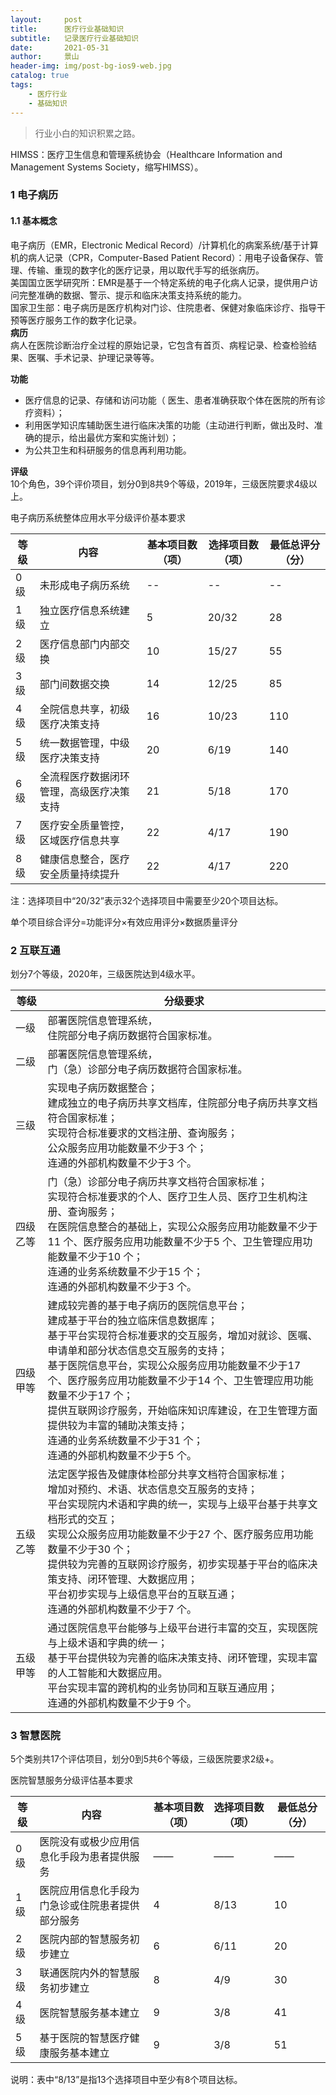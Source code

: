 ```yaml
---
layout:     post
title:      医疗行业基础知识
subtitle:   记录医疗行业基础知识
date:       2021-05-31
author:     景山
header-img: img/post-bg-ios9-web.jpg
catalog: true
tags:
    - 医疗行业
    - 基础知识
---
```


>行业小白的知识积累之路。

HIMSS：医疗卫生信息和管理系统协会（Healthcare Information and Management Systems Society，缩写HIMSS）。

### 1 电子病历
#### 1.1 基本概念
电子病历（EMR，Electronic Medical Record）/计算机化的病案系统/基于计算机的病人记录（CPR，Computer-Based Patient Record）：用电子设备保存、管理、传输、重现的数字化的医疗记录，用以取代手写的纸张病历。  
美国国立医学研究所：EMR是基于一个特定系统的电子化病人记录，提供用户访问完整准确的数据、警示、提示和临床决策支持系统的能力。   
国家卫生部：电子病历是医疗机构对门诊、住院患者、保健对象临床诊疗、指导干预等医疗服务工作的数字化记录。  
**病历**  
病人在医院诊断治疗全过程的原始记录，它包含有首页、病程记录、检查检验结果、医嘱、手术记录、护理记录等等。  

**功能**   
- 医疗信息的记录、存储和访问功能（ 医生、患者准确获取个体在医院的所有诊疗资料）；  
- 利用医学知识库辅助医生进行临床决策的功能（主动进行判断，做出及时、准确的提示，给出最优方案和实施计划）；  
- 为公共卫生和科研服务的信息再利用功能。  

**评级**  
10个角色，39个评价项目，划分0到8共9个等级，2019年，三级医院要求4级以上。

电子病历系统整体应用水平分级评价基本要求

|等级|内容|基本项目数（项）|选择项目数（项）|最低总评分（分）|
|------|------|-----|------|-----|
|0级|未形成电子病历系统|--|--|--|
|1级|独立医疗信息系统建立|5|20/32|28|
|2级|医疗信息部门内部交换|10|15/27|55|
|3级|部门间数据交换|14|12/25|85|
|4级|全院信息共享，初级医疗决策支持|16|10/23|110|
|5级|统一数据管理，中级医疗决策支持|20|6/19|140|
|6级|全流程医疗数据闭环管理，高级医疗决策支持|21|5/18|170|
|7级|医疗安全质量管控，区域医疗信息共享|22|4/17|190|
|8级|健康信息整合，医疗安全质量持续提升|22|4/17|220|

注：选择项目中“20/32”表示32个选择项目中需要至少20个项目达标。

单个项目综合评分=功能评分×有效应用评分×数据质量评分

### 2 互联互通
划分7个等级，2020年，三级医院达到4级水平。

|等级|分级要求|
|------|------|
|一级|部署医院信息管理系统，<br/>住院部分电子病历数据符合国家标准。|
|二级|部署医院信息管理系统，<br/>门（急）诊部分电子病历数据符合国家标准。|
|三级|实现电子病历数据整合；<br/>建成独立的电子病历共享文档库，住院部分电子病历共享文档符合国家标准；<br/>实现符合标准要求的文档注册、查询服务；<br/>公众服务应用功能数量不少于3 个；<br/>连通的外部机构数量不少于3 个。|
|四级乙等|门（急）诊部分电子病历共享文档符合国家标准；<br/>实现符合标准要求的个人、医疗卫生人员、医疗卫生机构注册、查询服务；<br/>在医院信息整合的基础上，实现公众服务应用功能数量不少于11 个、医疗服务应用功能数量不少于5 个、卫生管理应用功能数量不少于10 个；<br/>连通的业务系统数量不少于15 个；<br/>连通的外部机构数量不少于3 个。|
|四级甲等|建成较完善的基于电子病历的医院信息平台；<br/>建成基于平台的独立临床信息数据库；<br/>基于平台实现符合标准要求的交互服务，增加对就诊、医嘱、申请单和部分状态信息交互服务的支持；<br/>基于医院信息平台，实现公众服务应用功能数量不少于17 个、医疗服务应用功能数量不少于14 个、卫生管理应用功能数量不少于17 个；<br/>提供互联网诊疗服务，开始临床知识库建设，在卫生管理方面提供较为丰富的辅助决策支持；<br/>连通的业务系统数量不少于31 个；<br/>连通的外部机构数量不少于5 个。|
|五级乙等|法定医学报告及健康体检部分共享文档符合国家标准；<br/>增加对预约、术语、状态信息交互服务的支持；<br/>平台实现院内术语和字典的统一，实现与上级平台基于共享文档形式的交互；<br/>实现公众服务应用功能数量不少于27 个、医疗服务应用功能数量不少于30 个；<br/>提供较为完善的互联网诊疗服务，初步实现基于平台的临床决策支持、闭环管理、大数据应用；<br/>平台初步实现与上级信息平台的互联互通；<br/>连通的外部机构数量不少于7 个。|
|五级甲等|通过医院信息平台能够与上级平台进行丰富的交互，实现医院与上级术语和字典的统一；<br/>基于平台提供较为完善的临床决策支持、闭环管理，实现丰富的人工智能和大数据应用。<br/>平台实现丰富的跨机构的业务协同和互联互通应用；<br/>连通的外部机构数量不少于9 个。|

### 3 智慧医院
5个类别共17个评估项目，划分0到5共6个等级，三级医院要求2级+。


医院智慧服务分级评估基本要求

|等级|内容|基本项目数（项）|选择项目数（项）|最低总分（分）|
|------|------|------|------|------|
|0级|医院没有或极少应用信息化手段为患者提供服务|——|——|——|
|1级|医院应用信息化手段为门急诊或住院患者提供部分服务|4|8/13|10|
|2级|医院内部的智慧服务初步建立|6|6/11|20|
|3级|联通医院内外的智慧服务初步建立|8|4/9|30|
|4级|医院智慧服务基本建立|9|3/8|41|
|5级|基于医院的智慧医疗健康服务基本建立|9|3/8|51|

说明：表中“8/13”是指13个选择项目中至少有8个项目达标。
